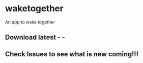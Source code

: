 # waketogether

An app to wake together

## Download latest - - 

## Check Issues to see what is new coming!!!

